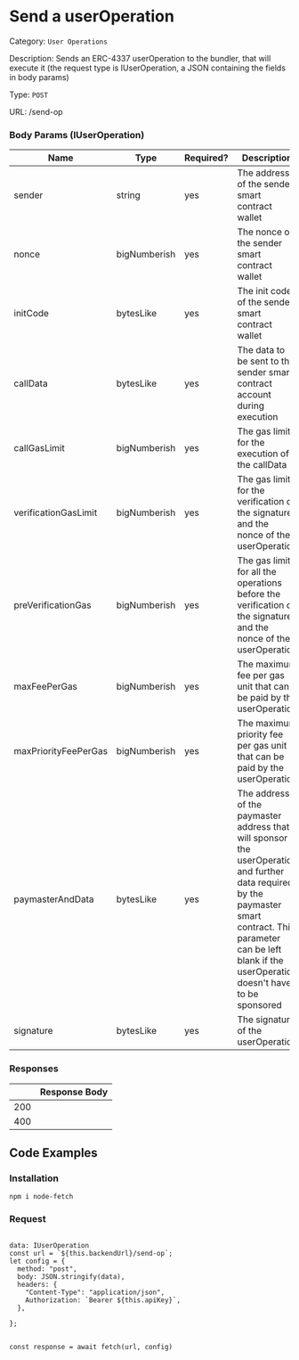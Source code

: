 # Send a userOperation

Category: `User Operations`

Description: Sends an ERC-4337 userOperation to the bundler, that will execute it (the request type is IUserOperation, a JSON containing the fields in body params)

Type: `POST`

URL: /send-op

### Body Params (IUserOperation)

| Name | Type | Required? | Description |
| --- | --- | --- | --- |
| sender | string | yes | The address of the sender smart contract wallet |
| nonce | bigNumberish | yes | The nonce of the sender smart contract wallet |
| initCode | bytesLike | yes | The init code of the sender smart contract wallet |
| callData | bytesLike | yes | The data to be sent to the sender smart contract account during execution |
| callGasLimit | bigNumberish | yes | The gas limit for the execution of the callData |
| verificationGasLimit | bigNumberish | yes | The gas limit for the verification of the signature and the nonce of the userOperation |
| preVerificationGas | bigNumberish | yes | The gas limit for all the operations before the verification of the signature and the nonce of the userOperation |
| maxFeePerGas | bigNumberish | yes | The maximum fee per gas unit that can be paid by the userOperation |
| maxPriorityFeePerGas | bigNumberish | yes | The maximum priority fee per gas unit that can be paid by the userOperation |
| paymasterAndData | bytesLike | yes | The address of the paymaster address that will sponsor the userOperation and further data required by the paymaster smart contract. This parameter can be left blank if the userOperation doesn't have to be sponsored |
| signature | bytesLike | yes | The signature of the userOperation |




### Responses

|  | Response Body |
| --- | --- |
| 200 |  |
| 400 |  |

## Code Examples

### Installation

```tsx
npm i node-fetch
```

### Request

```tsx

data: IUserOperation
const url = `${this.backendUrl}/send-op`;
let config = {
  method: "post",
  body: JSON.stringify(data),
  headers: {
    "Content-Type": "application/json",
    Authorization: `Bearer ${this.apiKey}`,
  },

};


const response = await fetch(url, config)


```